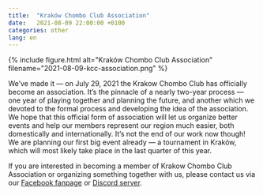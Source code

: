 ```yaml
---
title:  "Kraków Chombo Club Association"
date:   2021-08-09 22:00:00 +0100
categories: other
lang: en
---
```


{% include figure.html alt="Kraków Chombo Club Association" filename="2021-08-09-kcc-association.png" %}

We’ve made it — on July 29, 2021 the Krakow Chombo Club has officially become an association. It’s the pinnacle of a nearly two-year process — one year of playing together and planning the future, and another which we devoted to the formal process and developing the idea of the association. We hope that this official form of association will let us organize better events and help our members represent our region much easier, both domestically and internationally. It’s not the end of our work now though! We are planning our first big event already — a tournament in Kraków, which will most likely take place in the last quarter of this year.

If you are interested in becoming a member of Krakow Chombo Club Association or organizing something together with us, please contact us via our [Facebook fanpage](https://fb.me/chombo.club) or [Discord server](https://discord.chombo.club).
